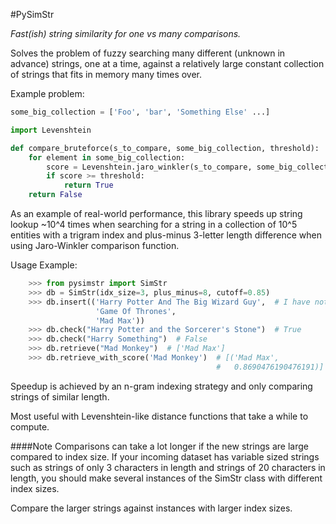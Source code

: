 #PySimStr

*Fast(ish) string similarity for one vs many comparisons.*


Solves the problem of fuzzy searching many different (unknown in advance)
strings, one at a time, against a relatively large constant collection
of strings that fits in memory many times over.

Example problem:
```py
some_big_collection = ['Foo', 'bar', 'Something Else' ...]

import Levenshtein

def compare_bruteforce(s_to_compare, some_big_collection, threshold):
    for element in some_big_collection:
        score = Levenshtein.jaro_winkler(s_to_compare, some_big_collection)
        if score >= threshold:
            return True
    return False
```

As an example of real-world performance, this library speeds up string
lookup ~10^4 times when searching for a string in a collection of 10^5
entities with a trigram index and plus-minus 3-letter length
difference when using Jaro-Winkler comparison function.

Usage Example:
```py
    >>> from pysimstr import SimStr
    >>> db = SimStr(idx_size=3, plus_minus=8, cutoff=0.85)
    >>> db.insert(('Harry Potter And The Big Wizard Guy',  # I have not read HP
                   'Game Of Thrones',
                   'Mad Max'))
    >>> db.check("Harry Potter and the Sorcerer's Stone")  # True
    >>> db.check("Harry Something")  # False
    >>> db.retrieve("Mad Monkey")  # ['Mad Max']
    >>> db.retrieve_with_score('Mad Monkey')  # [('Mad Max',
                                              #   0.8690476190476191)]
```

Speedup is achieved by an n-gram indexing strategy
and only comparing strings of similar length.

Most useful with Levenshtein-like distance functions that take a while to compute.

####Note
Comparisons can take a lot longer if the new strings are large compared to
index size. If your incoming dataset has variable sized strings such as strings
of only 3 characters in length and strings of 20 characters in length,
you should make several instances of the SimStr class with different
index sizes.

Compare the larger strings against instances with larger index sizes.
